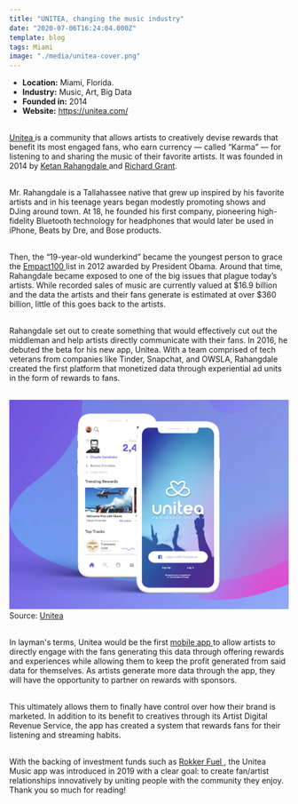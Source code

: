```yaml
---
title: "UNITEA, changing the music industry"
date: "2020-07-06T16:24:04.000Z"
template: blog
tags: Miami
image: "./media/unitea-cover.png"
---
```


* **Location:** Miami, Florida.
* **Industry:** Music, Art, Big Data 
* **Founded in:** 2014
* **Website:** https://unitea.com/   <br> <br/>

<a target="_blank" href="https://unitea.com/">  Unitea </a> is a community that allows artists to creatively devise rewards that benefit its most engaged fans, who earn currency — called “Karma” — for listening to and sharing the music of their favorite artists. It was founded in 2014 by <a target="_blank" href="https://www.linkedin.com/in/ketanrahangdale/">  Ketan Rahangdale </a> and <a target="_blank" href="https://www.linkedin.com/in/richardalangrant/">  Richard Grant</a>.  <br> <br/>

Mr. Rahangdale is a Tallahassee native that grew up inspired by his favorite artists and in his teenage years began modestly promoting shows and DJing around town. At 18, he founded his first company, pioneering high-fidelity Bluetooth technology for headphones that would later be used in iPhone, Beats by Dre, and Bose products. <br> <br/>

Then, the “19-year-old wunderkind” became the youngest person to grace the <a target="_blank" href="https://www.empactshowcase.com/100">  Empact100 </a> list in 2012 awarded by President Obama. Around that time, Rahangdale became exposed to one of the big issues that plague today’s artists. While recorded sales of music are currently valued at $16.9 billion and the data the artists and their fans generate is estimated at over $360 billion, little of this goes back to the artists. <br> <br/>

Rahangdale set out to create something that would effectively cut out the middleman and help artists directly communicate with their fans. In 2016, he debuted the beta for his new app, Unitea. With a team comprised of tech veterans from companies like Tinder, Snapchat, and OWSLA, Rahangdale created the first platform that monetized data through experiential ad units in the form of rewards to fans. <br> <br/>

<img src="./media/unitea-mockup.jpg">
<title-6 align="centered"> Source: <a target="_blank" href="https://unitea.com/">  Unitea </a> </title-6> <br> <br/>

In layman's terms, Unitea would be the first <a target="_blank" href="https://cobuildlab.com/blog/mobile-apps-web-apps-or-cross-platform-what%E2%80%99s-the-best-for-my-small-business/">  mobile app </a> to allow artists to directly engage with the fans generating this data through offering rewards and experiences while allowing them to keep the profit generated from said data for themselves. As artists generate more data through the app, they will have the opportunity to partner on rewards with sponsors. <br> <br/>

This ultimately allows them to finally have control over how their brand is marketed. In addition to its benefit to creatives through its Artist Digital Revenue Service, the app has created a system that rewards fans for their listening and streaming habits. <br> <br/>

With the backing of investment funds such as <a target="_blank" href="https://cobuildlab.com/blog/rokk3r/">  Rokker Fuel </a>
, the Unitea Music app was introduced in 2019 with a clear goal: to create fan/artist relationships innovatively by uniting people with the community they enjoy. Thank you so much for reading!
